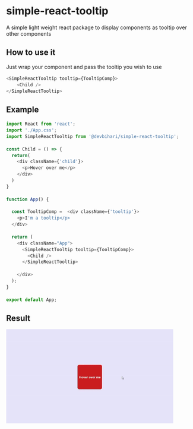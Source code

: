 # simple-react-tooltip
A simple light weight react package to display components as tooltip over other components

## How to use it
Just wrap your component and pass the tooltip you wish to use
```javascript
<SimpleReactTooltip tooltip={TooltipComp}>
    <Child />
</SimpleReactTooltip>
```

## Example
```javascript
import React from 'react';
import './App.css';
import SimpleReactTooltip from '@devbihari/simple-react-tooltip';

const Child = () => {
  return(
    <div className={'child'}>
      <p>Hover over me</p>
    </div>
  )
}

function App() {

  const TooltipComp =  <div className={'tooltip'}>
    <p>I'm a tooltip</p>
  </div>

  return (
    <div className="App">
      <SimpleReactTooltip tooltip={TooltipComp}>
        <Child />
      </SimpleReactTooltip>
      
    </div>
  );
}

export default App;

```

## Result
![sample gif](./sample.gif)